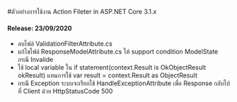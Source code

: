 #ตัวอย่างการใช้งาน Action Fileter in ASP.NET Core 3.1.x

#### Release: 23/09/2020
<ul>
<li>ลบไฟล์ ValidationFilterAttribute.cs</li>
<li>แก้ไขไฟล์ ResponseModelAttribute.cs ให้ support condition ModelState กรณี Invalide</li>
<li>ใช้ local variable ใน if statement(context.Result is OkObjectResult okResult) แทนการใช้  var result = context.Result as ObjectResult</li>
<li>กรณี Exception ระบบจะเรียกใช้ HandleExceptionAttribute เพื่อ Response กลับไปที่ Client ด้วย HttpStatusCode 500</li>
</ul>